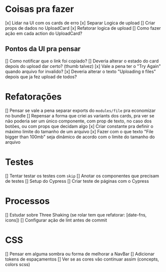 # Coisas pra fazer
[x] Lidar na UI com os cards de erro
[x] Separar Logica de upload
[] Criar props de dados no UploadCard
[x] Refatorar logica de upload
[] Como fazer ação em cada action do UploadCard?


## Pontos da UI pra pensar
[] Como notificar que o link foi copiado?
[] Deveria alterar o estado do card depois do upload dar certo? (thumb talvez)
[x] Vale a pena ter o "Try Again" quando arquivo for invalido?
[x] Deveria alterar o texto "Uploading `0` files" depois que ja fez upload de todos?


# Refatorações
[] Pensar se vale a pena separar exports do `modules/file` pra economizar no bundle
[] Repensar a forma que criei as variants dos cards, pra ver se não poderia ser um único componente, com prop de texto, no caso dos botões, ou com props que decidam algo
[x] Criar constante pra definir o máximo limite do tamanho de um arquivo
[x] Fazer com o que texto "File bigger than 100mb" seja dinâmico de acordo com o limite do tamanho do arquivo


# Testes
[] Tentar testar os testes com `skip`
[] Anotar os componentes que precisam de testes
[] Setup do Cypress
[] Criar teste de páginas com o Cypress


# Processos
[] Estudar sobre Three Shaking (se rolar tem que refatorar: [date-fns, icons])
[] Configurar ação de lint antes de commit


# CSS
[] Pensar em alguma sombra ou forma de melhorar a NavBar
[] Adicionar tokens de espaçamentos
[] Ver se as cores vão continuar assim (concepts, colors scss)
